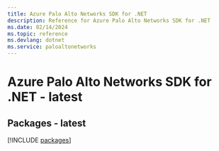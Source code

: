 ```yaml
---
title: Azure Palo Alto Networks SDK for .NET
description: Reference for Azure Palo Alto Networks SDK for .NET
ms.date: 02/14/2024
ms.topic: reference
ms.devlang: dotnet
ms.service: paloaltonetworks
---
```

# Azure Palo Alto Networks SDK for .NET - latest
## Packages - latest
[!INCLUDE [packages](palo-alto-networks-index.md)]